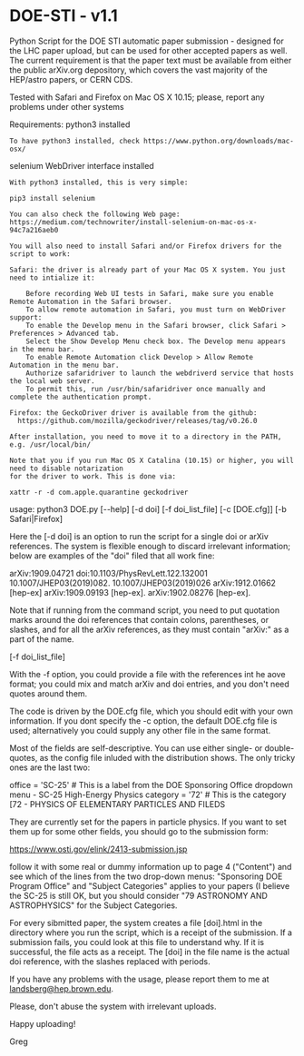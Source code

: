 # DOE-STI - v1.1
Python Script for the DOE STI automatic paper submission - designed for the LHC paper upload, but can be used for other accepted papers as well. The current requirement is that the paper text must be available from either the public arXiv.org depository, which covers the vast majority of the HEP/astro papers, or CERN CDS.

Tested with Safari and Firefox on Mac OS X 10.15; please, report any problems under other systems

Requirements:
  python3 installed
  
    To have python3 installed, check https://www.python.org/downloads/mac-osx/
  
  selenium WebDriver interface installed
  
    With python3 installed, this is very simple:
    
    pip3 install selenium
    
    You can also check the following Web page: https://medium.com/technowriter/install-selenium-on-mac-os-x-94c7a216aeb0
    
    You will also need to install Safari and/or Firefox drivers for the script to work:
    
    Safari: the driver is already part of your Mac OS X system. You just need to intialize it:
    
        Before recording Web UI tests in Safari, make sure you enable Remote Automation in the Safari browser.
        To allow remote automation in Safari, you must turn on WebDriver support:
        To enable the Develop menu in the Safari browser, click Safari > Preferences > Advanced tab. 
        Select the Show Develop Menu check box. The Develop menu appears in the menu bar.
        To enable Remote Automation click Develop > Allow Remote Automation in the menu bar.
        Authorize safaridriver to launch the webdriverd service that hosts the local web server. 
        To permit this, run /usr/bin/safaridriver once manually and complete the authentication prompt.
        
    Firefox: the GeckoDriver driver is available from the github: 
      https://github.com/mozilla/geckodriver/releases/tag/v0.26.0
      
    After installation, you need to move it to a directory in the PATH, e.g. /usr/local/bin/
      
    Note that you if you run Mac OS X Catalina (10.15) or higher, you will need to disable notarization 
    for the driver to work. This is done via:
    
    xattr -r -d com.apple.quarantine geckodriver

usage:
python3 DOE.py [--help] [-d doi] [-f doi_list_file] [-c [DOE.cfg]] [-b Safari|Firefox]

Here the [-d doi] is an option to run the script for a single doi or arXiv references. The system is flexible enough to discard irrelevant information; below are examples of the "doi" filed that all work fine:

arXiv:1909.04721
doi:10.1103/PhysRevLett.122.132001
10.1007/JHEP03(2019)082.
10.1007/JHEP03(2019)026
arXiv:1912.01662 [hep-ex]
arXiv:1909.09193 [hep-ex].
  arXiv:1902.08276 [hep-ex].

Note that if running from the command script, you need to put quotation marks around the doi references that contain colons, parentheses, or slashes, and for all the arXiv references, as they must contain "arXiv:" as a part of the name.

[-f doi_list_file]

With the -f option, you could provide a file with the references int he aove format; you could mix and match arXiv and doi entries, and you don't need quotes around them.

The code is driven by the DOE.cfg file, which you should edit with your own information. If you dont specify the -c option, the default DOE.cfg file is used; alternatively you could supply any other file in the same format.

Most of the fields are self-descriptive. You can use either single- or double-quotes, as the config file inluded with the distribution shows. The only tricky ones are the last two:

office = 'SC-25'        # This is a label from the DOE Sponsoring Office dropdown menu - SC-25 High-Energy Physics
category = '72'         # This is the category [72 - PHYSICS OF ELEMENTARY PARTICLES AND FILEDS

They are currently set for the papers in particle physics. If you want to set them up for some other fields, you should go to the submission form:

https://www.osti.gov/elink/2413-submission.jsp

follow it with some real or dummy information up to page 4 ("Content") and see which of the lines from the two drop-down menus: "Sponsoring DOE Program Office" and "Subject Categories" applies to your papers (I believe the SC-25 is still OK, but you should consider "79 ASTRONOMY AND ASTROPHYSICS" for the Subject Categories.

For every sibmitted paper, the system creates a file [doi].html in the directory where you run the script, which is a receipt of the submission. If a submission fails, you could look at this file to understand why. If it is successful, the file acts as a receipt. The [doi] in the file name is the actual doi reference, with the slashes replaced with periods.

If you have any problems with the usage, please report them to me at landsberg@hep.brown.edu.

Please, don't abuse the system with irrelevant uploads.

Happy uploading!

Greg
